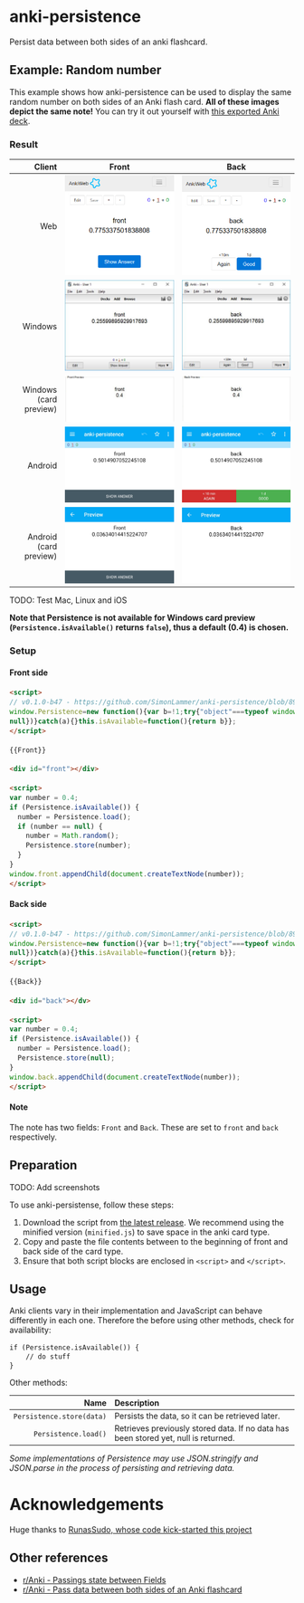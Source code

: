 # anki-persistence
Persist data between both sides of an anki flashcard.

## Example: Random number

This example shows how anki-persistence can be used to display the same random number on both sides of an Anki flash card. **All of these images depict the same note!** You can try it out yourself with [this exported Anki deck](examples/random-number/anki-persistence.apkg).

### Result
| Client                 | Front | Back |
| ----------------------:|:-----:|:----:|
|                    Web | ![Random number example on the web client - Front](examples/random-number/Web-Front.jpg) | ![Random number example on the web client - Back](examples/random-number/Web-Back.jpg) |
|                Windows | ![Random number example on the Windows client - Front](examples/random-number/Windows-Front.jpg) | ![Random number example on the Windows client - Back](examples/random-number/Windows-Back.jpg) |
| Windows (card preview) | ![Random number example on the Windows client (card preview) - Front](examples/random-number/Windows_Preview-Front.jpg) | ![Random number example on the Windows client (card preview) - Back](examples/random-number/Windows_Preview-Back.jpg) |
|                Android | ![Random number example on the Android client - Front](examples/random-number/AnkiDroid-Front.jpg) | ![Random number example on the Android client - Back](examples/random-number/AnkiDroid-Back.jpg) |
| Android (card preview) | ![Random number example on the Android client (card preview) - Front](examples/random-number/AnkiDroid_Preview-Front.jpg) | ![Random number example on the Android client (card preview) - Back](examples/random-number/AnkiDroid_Preview-Back.jpg) |

TODO: Test Mac, Linux and iOS

**Note that Persistence is not available for Windows card preview (```Persistence.isAvailable()``` returns ```false```), thus a default (0.4) is chosen.**

### Setup
#### Front side
~~~html
<script>
// v0.1.0-b47 - https://github.com/SimonLammer/anki-persistence/blob/899fb859cbd7e84b8cf20e107d0d7f5f215d1fca/script.js
window.Persistence=new function(){var b=!1;try{"object"===typeof window.sessionStorage&&(b=!0,this.store=function(a){sessionStorage.setItem("github.com/SimonLammer/anki-persistence",JSON.stringify(a))},this.load=function(){return JSON.parse(sessionStorage.getItem("github.com/SimonLammer/anki-persistence"))})}catch(a){}if(!b)try{"object"===typeof window.py&&(b=!0,this.store=function(a){py["github.com/SimonLammer/anki-persistence"]=a},this.load=function(){return py["github.com/SimonLammer/anki-persistence"]||
null})}catch(a){}this.isAvailable=function(){return b}};
</script>

{{Front}}

<div id="front"></div>

<script>
var number = 0.4;
if (Persistence.isAvailable()) {
  number = Persistence.load();
  if (number == null) {
    number = Math.random();
    Persistence.store(number);
  }
}
window.front.appendChild(document.createTextNode(number));
</script>
~~~

#### Back side

~~~html
<script>
// v0.1.0-b47 - https://github.com/SimonLammer/anki-persistence/blob/899fb859cbd7e84b8cf20e107d0d7f5f215d1fca/script.js
window.Persistence=new function(){var b=!1;try{"object"===typeof window.sessionStorage&&(b=!0,this.store=function(a){sessionStorage.setItem("github.com/SimonLammer/anki-persistence",JSON.stringify(a))},this.load=function(){return JSON.parse(sessionStorage.getItem("github.com/SimonLammer/anki-persistence"))})}catch(a){}if(!b)try{"object"===typeof window.py&&(b=!0,this.store=function(a){py["github.com/SimonLammer/anki-persistence"]=a},this.load=function(){return py["github.com/SimonLammer/anki-persistence"]||
null})}catch(a){}this.isAvailable=function(){return b}};
</script>

{{Back}}

<div id="back"></dv>

<script>
var number = 0.4;
if (Persistence.isAvailable()) {
  number = Persistence.load();
  Persistence.store(null);
}
window.back.appendChild(document.createTextNode(number));
</script>
~~~

#### Note

The note has two fields: ```Front``` and ```Back```.
These are set to ```front``` and ```back``` respectively.

## Preparation

TODO: Add screenshots

To use anki-persistense, follow these steps:
1. Download the script from [the latest release](releases/latest). We recommend using the minified version (```minified.js```) to save space in the anki card type.
1. Copy and paste the file contents between to the beginning of front and back side of the card type.
1. Ensure that both script blocks are enclosed in ```<script>``` and ```</script>```.

## Usage

Anki clients vary in their implementation and JavaScript can behave differently in each one. Therefore the before using other methods, check for availability:
~~~
if (Persistence.isAvailable()) {
	// do stuff
}
~~~

Other methods:

|                       Name    | Description |
| -----------------------------:|:----------- |
| ```Persistence.store(data)``` | Persists the data, so it can be retrieved later. |
|      ```Persistence.load()``` | Retrieves previously stored data. If no data has been stored yet, null is returned. |

*Some implementations of Persistence may use JSON.stringify and JSON.parse in the process of persisting and retrieving data.*

# Acknowledgements

Huge thanks to [RunasSudo, whose code kick-started this project](https://yingtongli.me/blog/2015/03/15/random-question-generator-on-anki-using.html)

## Other references

* [r/Anki - Passings state between Fields](https://www.reddit.com/r/Anki/comments/4mhfmm/passing_state_between_fields/)
* [r/Anki - Pass data between both sides of an Anki flashcard](https://www.reddit.com/r/Anki/comments/8ksjqb/pass_data_between_both_sides_of_an_anki_flashcard/)